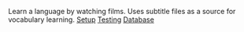 Learn a language by watching films. Uses subtitle files as a source for vocabulary learning.
[Setup](docs/setup.md)
[Testing](docs/testing.md)
[Database](docs/database.md)